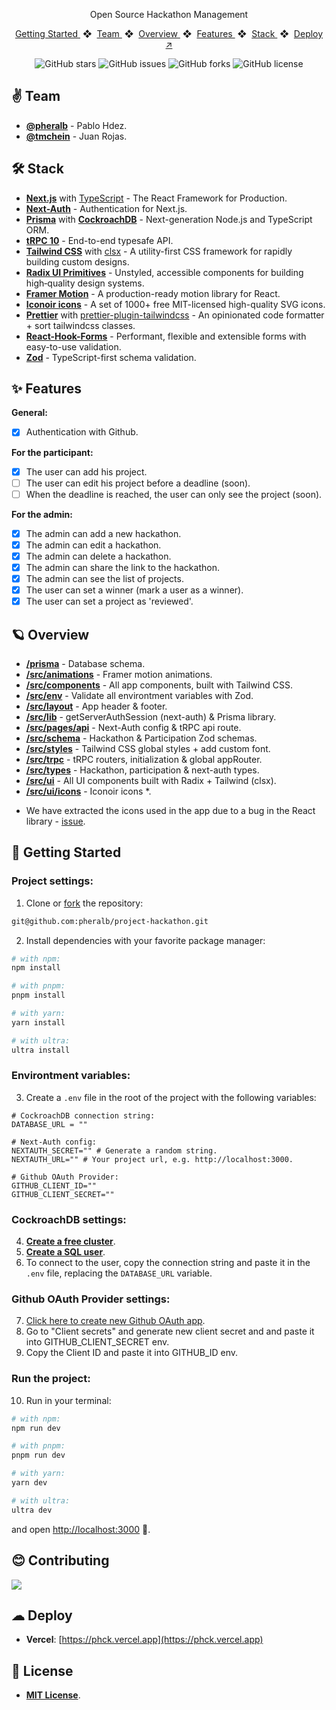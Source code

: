 <div align="center">
    <!-- <img src="" width="80" /> -->
</div>

<p align="center">Open Source Hackathon Management</p>

<div align="center">
    <a href="#-getting-started">
        Getting Started
    </a>
    <span>&nbsp;❖&nbsp;</span>
    <a href="#-team">
        Team
    </a>
    <span>&nbsp;❖&nbsp;</span>
    <a href="#-overview">
        Overview
    </a>
    <span>&nbsp;❖&nbsp;</span>
    <a href="#-features">
        Features
    </a>
    <span>&nbsp;❖&nbsp;</span>
    <a href="#%EF%B8%8F-stack">
        Stack
    </a>
    <span>&nbsp;❖&nbsp;</span>
    <a href="https://phck.vercel.app" target="_blank">
        Deploy ↗︎
    </a>
</div>

</p>

<div align="center">

![GitHub stars](https://img.shields.io/github/stars/pheralb/project-hackathon)
![GitHub issues](https://img.shields.io/github/issues/pheralb/project-hackathon)
![GitHub forks](https://img.shields.io/github/forks/pheralb/project-hackathon)
![GitHub license](https://img.shields.io/github/license/pheralb/project-hackathon)

</div>

## ✌ Team

- [**@pheralb**](https://github.com/pheralb) - Pablo Hdez.
- [**@tmchein**](https://github.com/tmchein) - Juan Rojas.

## 🛠️ Stack

- **[Next.js](https://nextjs.org/)** with [TypeScript](https://www.typescriptlang.org/) - The React Framework for Production.
- **[Next-Auth](https://next-auth.js.org/)** - Authentication for Next.js.
- **[Prisma](https://www.prisma.io/)** with **[CockroachDB](https://www.cockroachlabs.com/)** - Next-generation Node.js and TypeScript ORM.
- **[tRPC 10](https://trpc.io/)** - End-to-end typesafe API.
- **[Tailwind CSS](https://tailwindcss.com/)** with [clsx](https://github.com/lukeed/clsx) - A utility-first CSS framework for rapidly building custom designs.
- **[Radix UI Primitives](https://www.radix-ui.com/)** - Unstyled, accessible components for building high‑quality design systems.
- **[Framer Motion](https://www.framer.com/motion/)** - A production-ready motion library for React.
- **[Iconoir icons](https://iconoir.com/)** - A set of 1000+ free MIT-licensed high-quality SVG icons.
- **[Prettier](https://prettier.io/)** with [prettier-plugin-tailwindcss](https://github.com/tailwindlabs/prettier-plugin-tailwindcss) - An opinionated code formatter + sort tailwindcss classes.
- **[React-Hook-Forms](https://react-hook-form.com/)** - Performant, flexible and extensible forms with easy-to-use validation.
- **[Zod](https://zod.dev/)** - TypeScript-first schema validation.

## ✨ Features

**General:**

- [x] Authentication with Github.

**For the participant:**

- [x] The user can add his project.
- [ ] The user can edit his project before a deadline (soon).
- [ ] When the deadline is reached, the user can only see the project (soon).

**For the admin:**

- [x] The admin can add a new hackathon.
- [x] The admin can edit a hackathon.
- [x] The admin can delete a hackathon.
- [x] The admin can share the link to the hackathon.
- [x] The admin can see the list of projects.
- [x] The user can set a winner (mark a user as a winner).
- [x] The user can set a project as 'reviewed'.

## 🪐 Overview

- [**/prisma**](https://github.com/pheralb/project-hackathon/blob/main/prisma) - Database schema.
- [**/src/animations**](https://github.com/pheralb/project-hackathon/tree/main/src/animations) - Framer motion animations.
- [**/src/components**](https://github.com/pheralb/project-hackathon/tree/main/src/components) - All app components, built with Tailwind CSS.
- [**/src/env**](https://github.com/pheralb/project-hackathon/tree/main/src/env) - Validate all environtment variables with Zod.
- [**/src/layout**](https://github.com/pheralb/project-hackathon/tree/main/src/layout) - App header & footer.
- [**/src/lib**](https://github.com/pheralb/project-hackathon/tree/main/src/lib) - getServerAuthSession (next-auth) & Prisma library.
- [**/src/pages/api**](https://github.com/pheralb/project-hackathon/blob/main/src/pages/api) - Next-Auth config & tRPC api route.
- [**/src/schema**](https://github.com/pheralb/project-hackathon/blob/main/src/schema) - Hackathon & Participation Zod schemas.
- [**/src/styles**](https://github.com/pheralb/project-hackathon/blob/main/src/styles) - Tailwind CSS global styles + add custom font.
- [**/src/trpc**](https://github.com/pheralb/project-hackathon/blob/main/src/trpc) - tRPC routers, initialization & global appRouter.
- [**/src/types**](https://github.com/pheralb/project-hackathon/blob/main/src/types) - Hackathon, participation & next-auth types.
- [**/src/ui**](https://github.com/pheralb/project-hackathon/blob/main/src/ui) - All UI components built with Radix + Tailwind (clsx).
- [**/src/ui/icons**](https://github.com/pheralb/project-hackathon/blob/main/src/ui/icons) - Iconoir icons \*.

* We have extracted the icons used in the app due to a bug in the React library - [issue](https://github.com/iconoir-icons/iconoir/issues/243).

## 🚀 Getting Started

### **Project settings:**

1. Clone or [fork](git@github.com:pheralb/project-hackathon.git) the repository:

```bash
git@github.com:pheralb/project-hackathon.git
```

2. Install dependencies with your favorite package manager:

```bash
# with npm:
npm install

# with pnpm:
pnpm install

# with yarn:
yarn install

# with ultra:
ultra install
```

### **Environtment variables:**

3. Create a `.env` file in the root of the project with the following variables:

```env
# CockroachDB connection string:
DATABASE_URL = ""

# Next-Auth config:
NEXTAUTH_SECRET="" # Generate a random string.
NEXTAUTH_URL="" # Your project url, e.g. http://localhost:3000.

# Github OAuth Provider:
GITHUB_CLIENT_ID=""
GITHUB_CLIENT_SECRET=""
```

### **CockroachDB settings:**

4. [**Create a free cluster**](https://www.cockroachlabs.com/docs/cockroachcloud/quickstart.html?#create-a-free-cluster).
5. [**Create a SQL user**](https://www.cockroachlabs.com/docs/cockroachcloud/quickstart.html?#create-a-sql-user).
6. To connect to the user, copy the connection string and paste it in the `.env` file,
   replacing the `DATABASE_URL` variable.

### **Github OAuth Provider settings:**

7. [Click here to create new Github OAuth app](https://github.com/settings/applications/new).
8. Go to "Client secrets" and generate new client secret and and paste it into GITHUB_CLIENT_SECRET env.
9. Copy the Client ID and paste it into GITHUB_ID env.

### **Run the project:**

10. Run in your terminal:

```bash
# with npm:
npm run dev

# with pnpm:
pnpm run dev

# with yarn:
yarn dev

# with ultra:
ultra dev
```

and open [http://localhost:3000](http://localhost:3000) 🚀.

## 😊 Contributing

<a href="https://github.com/pheralb/project-hackathon/graphs/contributors">
  <img src="https://contrib.rocks/image?repo=pheralb/project-hackathon" />
</a>

<p></p>

## ☁ Deploy

- **Vercel**: [https://phck.vercel.app](https://phck.vercel.app)

## 🔑 License

- [**MIT License**](https://github.com/pheralb/project-hackathon/blob/main/LICENSE).
